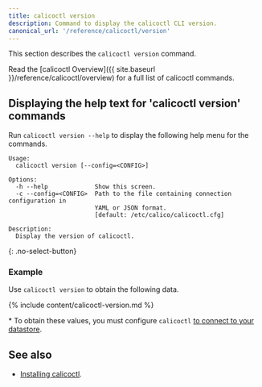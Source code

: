 ```yaml
---
title: calicoctl version
description: Command to display the calicoctl CLI version. 
canonical_url: '/reference/calicoctl/version'
---
```


This section describes the `calicoctl version` command.

Read the [calicoctl Overview]({{ site.baseurl }}/reference/calicoctl/overview)
for a full list of calicoctl commands.

## Displaying the help text for 'calicoctl version' commands

Run `calicoctl version --help` to display the following help menu for the
commands.

```
Usage:
  calicoctl version [--config=<CONFIG>]

Options:
  -h --help             Show this screen.
  -c --config=<CONFIG>  Path to the file containing connection configuration in
                        YAML or JSON format.
                        [default: /etc/calico/calicoctl.cfg]

Description:
  Display the version of calicoctl.
```
{: .no-select-button}

### Example

Use `calicoctl version` to obtain the following data.

{% include content/calicoctl-version.md %}

\* To obtain these values, you must configure `calicoctl`
   [to connect to your datastore](/getting-started/clis/calicoctl/configure/overview).


## See also

-  [Installing calicoctl]({{site.baseurl}}/getting-started/clis/calicoctl/install).
